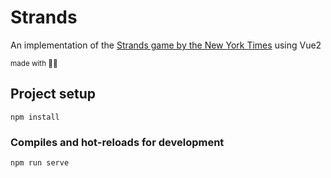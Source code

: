 # Strands

An implementation of the [Strands game by the New York Times](https://www.nytimes.com/games/strands) using Vue2


<sub>made with 💚💛</sub>

## Project setup
```
npm install
```

### Compiles and hot-reloads for development
```
npm run serve
